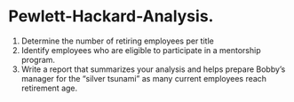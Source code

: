 # Pewlett-Hackard-Analysis.

1. Determine the number of retiring employees per title 
2. Identify employees who are eligible to participate in a mentorship program.
3. Write a report that summarizes your analysis and helps prepare Bobby’s manager for the “silver tsunami” as many current employees reach retirement age.
